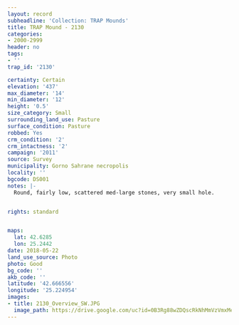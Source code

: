 ```yaml
---
layout: record
subheadline: 'Collection: TRAP Mounds'
title: TRAP Mound - 2130
categories:
- 2000-2999
header: no
tags:
- ''
trap_id: '2130'

certainty: Certain
elevation: '437'
max_diameter: '14'
min_diameter: '12'
height: '0.5'
size_category: Small
surrounding_land_use: Pasture
surface_condition: Pasture
robbed: Yes
crm_condition: '2'
crm_intactness: '2'
campaign: '2011'
source: Survey
municipality: Gorno Sahrane necropolis
locality: ''
bgcode: DS001
notes: |-
  Round, fairly low, scattered med-large stones, very small hole.


rights: standard


maps:
  lat: 42.6285
  lon: 25.2442
date: 2018-05-22
land_use_source: Photo
photo: Good
bg_code: ''
akb_code: ''
latitude: '42.666556'
longitude: '25.224954'
images:
- title: 2130_Overview_SW.JPG
  image_path: https://drive.google.com/uc?id=0B3Rg88wZDQscRkNhMmVzVmxMeHM
---
```

